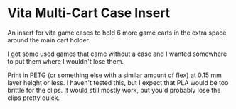 # Vita Multi-Cart Case Insert

An insert for vita game cases to hold 6 more game carts in the extra space around the main cart holder.

I got some used games that came without a case and I wanted somewhere to put them where I wouldn't lose them.

Print in PETG (or something else with a similar amount of flex) at 0.15 mm layer height or less. I haven't tested this, but I expect that PLA would be too brittle for the clips. It would still mostly work, but you'd probably lose the clips pretty quick.
